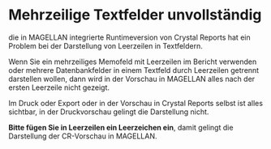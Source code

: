 # Mehrzeilige Textfelder unvollständig

die in MAGELLAN integrierte Runtimeversion von Crystal Reports hat ein Problem bei der Darstellung von Leerzeilen in Textfeldern. 

Wenn Sie ein mehrzeiliges Memofeld mit Leerzeilen im Bericht verwenden oder mehrere Datenbankfelder in einem Textfeld durch Leerzeilen getrennt darstellen wollen, dann wird in der Vorschau in MAGELLAN alles nach der ersten Leerzeile nicht gezeigt. 

Im Druck oder Export oder in der Vorschau in Crystal Reports selbst ist alles sichtbar, in der Druckvorschau gelingt die Darstellung nicht.

**Bitte fügen Sie in Leerzeilen ein Leerzeichen ein**, damit gelingt die Darstellung der CR-Vorschau in MAGELLAN.
